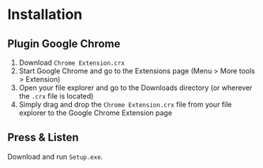 Installation
============

Plugin Google Chrome
--------------------

1. Download `Chrome Extension.crx`
2. Start Google Chrome and go to the Extensions page (Menu > More tools > Extension)
3. Open your file explorer and go to the Downloads directory (or wherever the `.crx` file is located)
4. Simply drag and drop the `Chrome Extension.crx` file from your file explorer to the Google Chrome Extension page

Press & Listen
--------------

Download and run `Setup.exe`.
